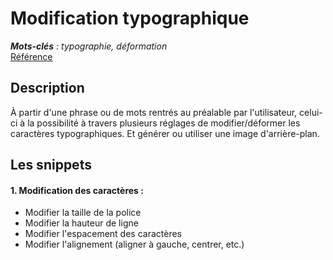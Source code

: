 # Modification typographique
  ***Mots-clés** : typographie, déformation*<br>
  [Référence](www.google.com)

## Description

À partir d'une phrase ou de mots rentrés au préalable par l'utilisateur, celui-ci à la possibilité à travers plusieurs réglages de modifier/déformer les caractères typographiques. Et générer ou utiliser une image d'arrière-plan.


## Les snippets
#### 1. Modification des caractères  :
- Modifier la taille de la police
- Modifier la hauteur de ligne
- Modifier l'espacement des caractères
- Modifier l'alignement (aligner à gauche, centrer, etc.)


  
